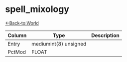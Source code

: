 # spell_mixology

[<-Back-to:World](database-world.md)

Column | Type | Description
--- | --- | ---
Entry | mediumint(8) unsigned | 
PctMod | FLOAT | 
